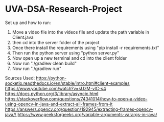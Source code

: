 # UVA-DSA-Research-Project

Set up and how to run:
1. Move a video file into the videos file and update the path variable in Client.java
2. then cd into the server folder of the project
3. Once there install the requirements using "pip install -r requirements.txt"
4. Then run the python server using "python server.py"
5. Now open up a new terminal and cd into the client folder
6. Now run "./gradlew clean build"
7. Now run "./gradlew run"



Sources Used:
https://python-socketio.readthedocs.io/en/stable/intro.html#client-examples
https://www.youtube.com/watch?v=sUzM-vIC-s4
https://docs.python.org/3/library/asyncio.html
https://stackoverflow.com/questions/74341014/how-to-open-a-video-using-opencv-in-java-and-extract-all-frames-from-it
https://answers.opencv.org/question/192945/extracting-frames-opencv-java/\
https://www.geeksforgeeks.org/variable-arguments-varargs-in-java/